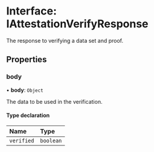 # Interface: IAttestationVerifyResponse

The response to verifying a data set and proof.

## Properties

### body

• **body**: `Object`

The data to be used in the verification.

#### Type declaration

| Name | Type |
| :------ | :------ |
| `verified` | `boolean` |

